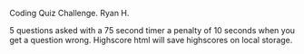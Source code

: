 Coding Quiz Challenge.
Ryan H.

5 questions asked with a 75 second timer a penalty of 10 seconds when you get a question wrong. Highscore html will save highscores on local storage.
